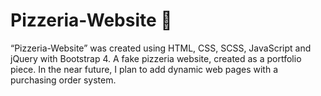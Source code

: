 # Pizzeria-Website :pizza:
“Pizzeria-Website” was created using HTML, CSS, SCSS, JavaScript and jQuery with Bootstrap 4. A fake pizzeria website, created as a portfolio piece. In the near future, I plan to add dynamic web pages with a purchasing order system. 
